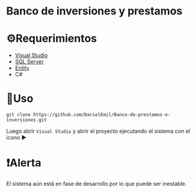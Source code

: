 
# Banco de inversiones y prestamos

# ⚙Requerimientos 

- [Visual Studio](https://visualstudio.microsoft.com/es/)
- [SQL Server](https://www.microsoft.com/en-us/sql-server/sql-server-downloads)
- [Entity](https://learn.microsoft.com/en-us/ef/ef6/fundamentals/install)
- C#

# :space_invader:Uso

```
git clone https://github.com/DarielEmil/Banco-de-prestamos-e-inversiones.git
```

Luego abrir `Visual Studio` y abrir el proyecto ejecutando el sistema con el icono :arrow_forward:

# :exclamation:Alerta

El sistema aún está en fase de desarrollo por lo que puede ser inestable.
